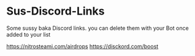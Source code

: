 # Sus-Discord-Links
Some sussy baka Discord links. you can delete them with your Bot once added to your list


https://nitrosteami.com/airdrops
https://disckord.com/boost
